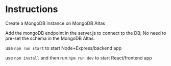 # Instructions

Create a MongoDB instance on MongoDB Altas

Add the mongoDB endpoint in the server.js to connect to the DB; No need to pre-set the schema in the MongoDB Altas.

use `npm run start` to start Node+Express/backend app

use `npm install` and then run `npm run dev` to start React/frontend app
